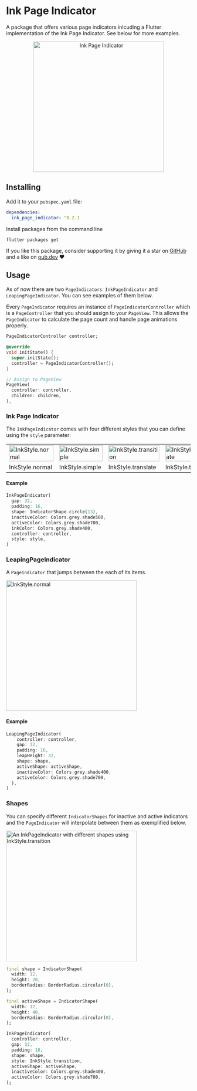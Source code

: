 # Ink Page Indicator

A package that offers various page indicators inlcuding a Flutter implementation of the Ink Page Indicator. See below for more examples.

<p style="text-align:center">
    <img width="356px" alt="Ink Page Indicator" src="https://raw.githubusercontent.com/bnxm/ink_page_indicator/master/assets/ink_demo_slow.gif"/>
</p>

## Installing

Add it to your `pubspec.yaml` file:
```yaml
dependencies:
  ink_page_indicator: ^0.2.1
```
Install packages from the command line
```
flutter packages get
```
If you like this package, consider supporting it by giving it a star on [GitHub](https://github.com/bnxm/ink_page_indicator) and a like on [pub.dev](https://pub.dev/packages/ink_page_indicator) :heart:

## Usage

As of now there are two `PageIndicators`: `InkPageIndicator` and `LeapingPageIndicator`. You can see examples of them below.

Every `PageIndicator` requires an instance of `PageIndicatorController` which is a `PageController` that you should assign to your `PageView`. This allows the `PageIndicator` to calculate the page count and handle page animations properly.

```dart
PageIndicatorController controller;

@override
void initState() {
  super.initState();
  controller = PageIndicatorController();
}

// Assign to PageView
PageView(
  controller: controller,
  children: children,
),
```

### Ink Page Indicator

The `InkPageIndicator` comes with four different styles that you can define using the `style` parameter:

<table>
  <tr>
    <td>
      <img width="100%" alt="InkStyle.normal" src="https://raw.githubusercontent.com/bnxm/ink_page_indicator/master/assets/ink_demo.gif"/>
    </td>
    <td width="25%">
      <img width="100%" alt="InkStyle.simple" src="https://raw.githubusercontent.com/bnxm/ink_page_indicator/master/assets/simple_demo.gif"/>
    </td>
    <td width="25%">
    <img width="100%" alt="InkStyle.transition" src="https://raw.githubusercontent.com/bnxm/ink_page_indicator/master/assets/translate_demo.gif"/>
    </td>
    <td width="25%">
          <img width="100%" alt="InkStyle.translate" src="https://raw.githubusercontent.com/bnxm/ink_page_indicator/master/assets/transition_demo.gif"/>
    </td>
  </tr>
  <tr>
    <td width="25%">
      InkStyle.normal
    </td>
    <td width="25%">
      InkStyle.simple
    </td>
    <td width="25%">
      InkStyle.translate
    </td>
    <td width="25%">
      InkStyle.transition
    </td>
  </tr>
</table>

#### Example

```dart
InkPageIndicator(
  gap: 32,
  padding: 16,
  shape: IndicatorShape.circle(13),
  inactiveColor: Colors.grey.shade500,
  activeColor: Colors.grey.shade700,
  inkColor: Colors.grey.shade400,
  controller: controller,
  style: style,
)
```

### LeapingPageIndicator

A `PageIndicator` that jumps between the each of its items.

<img width="356px" alt="InkStyle.normal" src="https://raw.githubusercontent.com/bnxm/ink_page_indicator/master/assets/leap_demo.gif"/>

#### Example

```dart
LeapingPageIndicator(
    controller: controller,
    gap: 32,
    padding: 16,
    leapHeight: 32,
    shape: shape,
    activeShape: activeShape,
    inactiveColor: Colors.grey.shade400,
    activeColor: Colors.grey.shade700,
  ),
)
```

### Shapes

You can specify different `IndicatorShapes` for inactive and active indicators and the `PageIndicator` will interpolate between them as exemplified below.

<img width="356px" alt="An InkPageIndicator with different shapes using InkStyle.transition" src="https://raw.githubusercontent.com/bnxm/ink_page_indicator/master/assets/shape_demo.gif"/>

```dart
final shape = IndicatorShape(
  width: 12,
  height: 20,
  borderRadius: BorderRadius.circular(0),
);

final activeShape = IndicatorShape(
  width: 12,
  height: 40,
  borderRadius: BorderRadius.circular(0),
);

InkPageIndicator(
  controller: controller,
  gap: 32,
  padding: 16,
  shape: shape,
  style: InkStyle.transition,
  activeShape: activeShape,
  inactiveColor: Colors.grey.shade400,
  activeColor: Colors.grey.shade700,
);
```